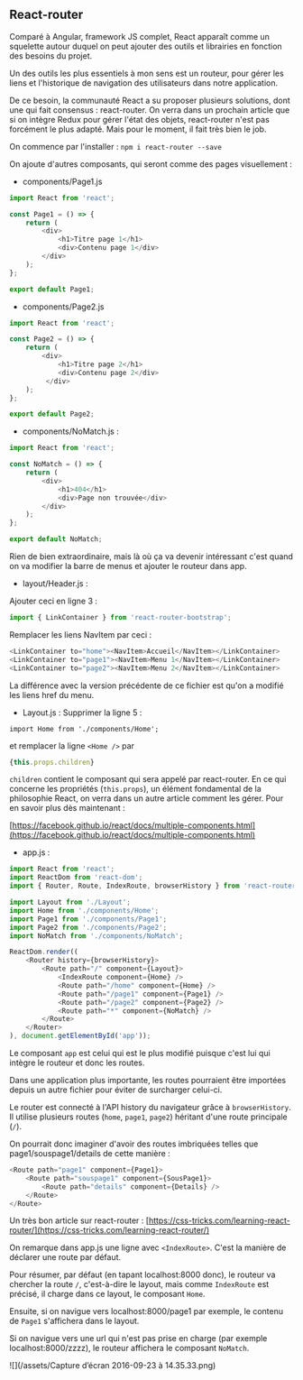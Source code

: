 ## React-router

Comparé à Angular, framework JS complet, React apparaît comme un squelette autour duquel on peut ajouter des outils et librairies en fonction des besoins du projet.

Un des outils les plus essentiels à mon sens est un routeur, pour gérer les liens et l'historique de navigation des utilisateurs dans notre application.

De ce besoin, la communauté React a su proposer plusieurs solutions, dont une qui fait consensus : react-router. On verra dans un prochain article que si on intègre Redux pour gérer l'état des objets, react-router n'est pas forcément le plus adapté. Mais pour le moment, il fait très bien le job.

On commence par l'installer :  `npm i react-router --save`

On ajoute d'autres composants, qui seront comme des pages visuellement :

* components/Page1.js

```js
import React from 'react';

const Page1 = () => {
    return (
        <div>
            <h1>Titre page 1</h1>
            <div>Contenu page 1</div>
        </div>
    );
};

export default Page1;
```

* components/Page2.js

```js
import React from 'react';

const Page2 = () => {
    return (
        <div>
            <h1>Titre page 2</h1>
            <div>Contenu page 2</div>
         </div>
    );
};

export default Page2;
```

* components/NoMatch.js :

```js
import React from 'react';

const NoMatch = () => {
    return (
        <div>
            <h1>404</h1>
            <div>Page non trouvée</div>
        </div>
    );
};

export default NoMatch;
```

Rien de bien extraordinaire, mais là où ça va devenir intéressant c'est quand on va modifier la barre de menus et ajouter le routeur dans app.

* layout/Header.js : 

Ajouter ceci en ligne 3 :

```js
import { LinkContainer } from 'react-router-bootstrap';
```

Remplacer les liens NavItem par ceci :

```js
<LinkContainer to="home"><NavItem>Accueil</NavItem></LinkContainer>
<LinkContainer to="page1"><NavItem>Menu 1</NavItem></LinkContainer>
<LinkContainer to="page2"><NavItem>Menu 2</NavItem></LinkContainer>
```

La différence avec la version précédente de ce fichier est qu'on a modifié les liens href du menu.

* Layout.js :  Supprimer la ligne 5 : 

`import Home from './components/Home';`

et remplacer la ligne `<Home />` par

```js
{this.props.children}
```

`children` contient le composant qui sera appelé par react-router. En ce qui concerne les propriétés \(`this.props`\), un élément fondamental de la philosophie React, on verra dans un autre article comment les gérer. Pour en savoir plus dès maintenant :

[https://facebook.github.io/react/docs/multiple-components.html](https://facebook.github.io/react/docs/multiple-components.html)

* app.js :

```js
import React from 'react';
import ReactDom from 'react-dom';
import { Router, Route, IndexRoute, browserHistory } from 'react-router';

import Layout from './Layout';
import Home from './components/Home';
import Page1 from './components/Page1';
import Page2 from './components/Page2';
import NoMatch from './components/NoMatch';

ReactDom.render((
    <Router history={browserHistory}>
        <Route path="/" component={Layout}>
            <IndexRoute component={Home} />
            <Route path="/home" component={Home} />
            <Route path="/page1" component={Page1} />        
            <Route path="/page2" component={Page2} />
            <Route path="*" component={NoMatch} />    
        </Route>
    </Router>
), document.getElementById('app'));
```

Le composant `app` est celui qui est le plus modifié puisque c'est lui qui intègre le routeur et donc les routes.

Dans une application plus importante, les routes pourraient être importées depuis un autre fichier pour éviter de surcharger celui-ci.

Le router est connecté à l'API history du navigateur grâce à `browserHistory`. Il utilise plusieurs routes \(`home`, `page1`, `page2`\) héritant d'une route principale \(`/`\).

On pourrait donc imaginer d'avoir des routes imbriquées telles que page1/souspage1/details de cette manière :

```js
<Route path="page1" component={Page1}>
    <Route path="souspage1" component={SousPage1}>
        <Route path="details" component={Details} />
    </Route>
</Route>
```

Un très bon article sur react-router : [https://css-tricks.com/learning-react-router/](https://css-tricks.com/learning-react-router/)

On remarque dans app.js une ligne avec `<IndexRoute>`. C'est la manière de déclarer une route par défaut.

Pour résumer, par défaut \(en tapant localhost:8000 donc\), le routeur va chercher la route `/`, c'est-à-dire le layout, mais comme `IndexRoute` est précisé, il charge dans ce layout, le composant `Home`.

Ensuite, si on navigue vers localhost:8000/page1 par exemple, le contenu de `Page1` s'affichera dans le layout.

Si on navigue vers une url qui n'est pas prise en charge \(par exemple localhost:8000/zzzz\), le routeur affichera le composant `NoMatch`.

![](/assets/Capture d’écran 2016-09-23 à 14.35.33.png)

